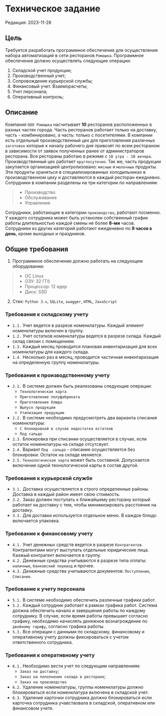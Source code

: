 # Техническое задание
Редакция: 2023-11-28

## Цель
Требуется разработать программное обеспечение для осуществления набора автоматизаций в сети ресторанов `Ромашка`.
Программное обеспечение должно осуществлять следующие операции:
1. Складской учет продукции;
2. Производственный учет;
3. Сопровождение курьерской службы;
4. Финансовый учет. Взаиморасчеты;
5. Учет персонала; 
6. Оперативный контроль;

## Описание
Компания `ООО Ромашка` насчитывает **10** ресторанов расположенных в разных частях города. Часть ресторанов
работает только на доставку, часть - комбинировано, а часть: только с посетителями. В компании есть отдельный
производственный цех для приготовления различных `заготовок` которые к началу рабочего дня привозят  по всем 
рестораном в зависимости  от заявок полученных ранее от администраторов ресторана.
Все рестораны работаю  в режиме с `10 утра - 10 вечера`. Производственный цех работает `круглосуточно`.
Так же, часть продукции закупается организацией центролизовано: `мясные` и `молочные` продукты. Эти продукты 
храняться  в специализированных холодильниках в производственном цеху и доставляются в каждый ресторан 
ежедневно. Сотрудники в компании разделены на три категории по направлениям:
> - Производство
> - Обслуживание
> - Управление

Сотрудники, работающие в категории `производство`, работают посменно. У каждого сотрудника может быть устанолен
собственный график работы длительностью каждой смены не более **8-ми** часов. Сотрудниеи из других
категорий работают ежеденевно по **8 часов в день**, кроме выходных и праздников.

## Общие требования
1. Программное обеспечение должно работать на следующем оборудовании:
> -  ОС Linux
> -  ОЗУ: 32 ГГб
> -  Процессор: 12 ядер
> -  Диск: SSD
2. Стек: `Python 3.x`, `SQLite`, `swagger`, `HTML`, `JavaScript`

### Требования к складскому учету
* `1.1.` Учет ведется в разрезе номенклатуры. Каждый элемент номенклатуры включен в группу. 
* `1.2.` Учет остатков номенклатуры ведется в разрезе склада. Каждый склад связан с помещением.
* `1.3.` Каждый месяц проводится плановая инвентаризация для всех номенклатуры для каждого склада.
* `1.4.` Несколько раз в месяц, проводится частичная инвентаризация на определенную группу номенклатуры.


### Требования к производственному учету
* `2.1.` В системе должен быть реализованы следующие операции:
	- `Технологическая карта`
	- `Приготовление полуфабриката`
	- `Приготовление блюда`
	- `Выпуск продукции`
	- `Утилизация продукции`
* `2.2.` В системе необходимо предусмотреть два варианта списания номенклатуры:
	- `С блокировкой в случае недостатка остатков`
	- `Под сальдо`
* `2.3.` Блокировка при списании осуществляется в случае, если остаток номенклатуры на складе отсутсвует.
* `2.4.` Вариант `Под  сальдо` - списание осуществляется без блокировки. Остаток на складе меняется.
* `2.5.` `Технологическая карта` может быть  составной. Допускается включение одной технологической карты в 
состав другой.


### Требования к курьерской службе
* `3.1.` Доставка осуществляется  в строго определенные районы. Доставка в каждый район имеет свою стоимость.
* `3.2.` Заказ должен поступать к ближайшему ресторану который работает на доставку с тем, чтобы
минимизировать расcтояние на доставку.
* `3.3.` Для доставки используется отдельное меню. В каждое блюдо включается упаковка.

### Требование к финансовому учету
* `4.1.` Учет денежных средств ведется в разрезе `Контрагентов`. Контрагентами могут выступать 
отдельные юридические лица. Каэжый контрагент включается в группу.
* `4.2.` Денежные средства учитываются в разрезе типа оплаты: `наличные`, `банковский перевод` и прочее.
* `4.3.` Денежные средства учитываются документов: `Поступление`, `Списание`. 

### Требование к учету персонала
* `5.1.` В системе необходимо обеспечить  различные графики работ.
* `5.2.` Каждый сотрудник работает в рамках графика работ. Система должна обеспечить начало и завершения работы
по каждому сотруднику. В случае, если время работы превышает согласно графику, необходимо начислять
денежное вознагрождение по `двойному тарифу`, согласно графика работы.
* `5.3.` Все операции с данными по складскому, финансовому и оперативному учету должны фиксироваться с учетом
ответственного сотрудника.

### Требования к оперативному учету
* `6.1.` Необходимо вести учет по следующим направлениям:
	- `Заказ на доставку`;
	- `Заказ на пополнение склада в ресторане`;
	- `Заказ на производство`
* `6.2.` Удаление номенклатуры, группы номенклатуры должно блокироваться если номенклатура включена
в складской учет.
* `6.3.` Удаление карточки сотрудника должно блокироваться если карточка сотрудника учавствовала
в складской, оперативном или финансовом учете.
